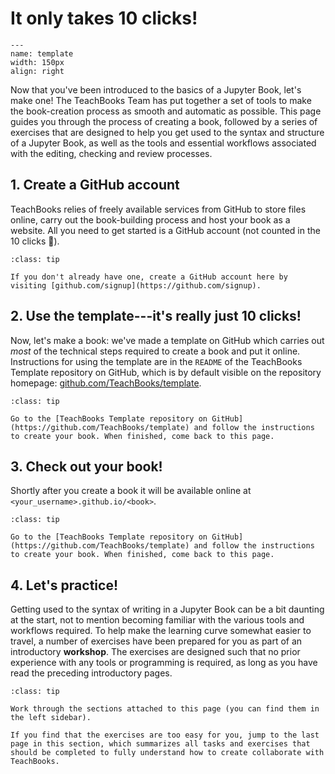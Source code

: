 # It only takes 10 clicks!

```{figure} figures/template.jpg
---
name: template
width: 150px
align: right
```

Now that you've been introduced to the basics of a Jupyter Book, let's make one! The TeachBooks Team has put together a set of tools to make the book-creation process as smooth and automatic as possible. This page guides you through the process of creating a book, followed by a series of exercises that are designed to help you get used to the syntax and structure of a Jupyter Book, as well as the tools and essential workflows associated with the editing, checking and review processes.

## 1. Create a GitHub account
TeachBooks relies of freely available services from GitHub to store files online, carry out the book-building process and host your book as a website. All you need to get started is a GitHub account (not counted in the 10 clicks 🤭).

```{admonition} Task 1
:class: tip

If you don't already have one, create a GitHub account here by visiting [github.com/signup](https://github.com/signup). 
```

## 2. Use the template---it's really just 10 clicks!
Now, let's make a book: we've made a template on GitHub which carries out _most_ of the technical steps required to create a book and put it online. Instructions for using the template are in the `README` of the TeachBooks Template repository on GitHub, which is by default visible on the repository homepage: [github.com/TeachBooks/template](https://github.com/TeachBooks/template).

```{admonition} Task 2
:class: tip

Go to the [TeachBooks Template repository on GitHub](https://github.com/TeachBooks/template) and follow the instructions to create your book. When finished, come back to this page.
```

## 3. Check out your book!
Shortly after you create a book it will be available online at `<your_username>.github.io/<book>`. 


```{admonition} Task 3
:class: tip

Go to the [TeachBooks Template repository on GitHub](https://github.com/TeachBooks/template) and follow the instructions to create your book. When finished, come back to this page.
```

## 4. Let's practice!
Getting used to the syntax of writing in a Jupyter Book can be a bit daunting at the start, not to mention becoming familiar with the various tools and workflows required. To help make the learning curve somewhat easier to travel, a number of exercises have been prepared for you as part of an introductory **workshop**. The exercises are designed such that no prior experience with any tools or programming is required, as long as you have read the preceding introductory pages.

```{admonition} Task 4
:class: tip

Work through the sections attached to this page (you can find them in the left sidebar).
```

```{tip}
If you find that the exercises are too easy for you, jump to the last page in this section, which summarizes all tasks and exercises that should be completed to fully understand how to create collaborate with TeachBooks.
```